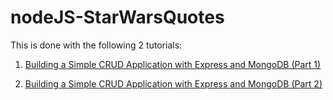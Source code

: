# nodeJS-StarWarsQuotes

This is done with the following 2 tutorials:

1. [Building a Simple CRUD Application with Express and MongoDB (Part 1)](https://www.codementor.io/codementorteam/tutorials/build-simple-crud-application-express-mongodb-node-1-mlnkmmwhe)

2. [Building a Simple CRUD Application with Express and MongoDB (Part 2)](https://www.codementor.io/codementorteam/tutorials/building-a-simple-crud-application-with-express-and-mongodb--part-2-s33nnjnql)
